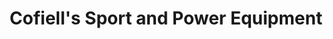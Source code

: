 ---
title: "Cofiell's Sport and Power Equipment"
url: /glastonbury/cofiells-sport-and-power-equipment/
shop: electrical
---